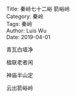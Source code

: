 Title: 秦岭七十二峪 箭峪岭    
Category: 秦岭  
Tags: 秦岭  
Author: Luis Wu  
Date: 2019-04-01

青瓦白墙净  

楹联老者闲  

神庙半山定  

云出箭峪岭  